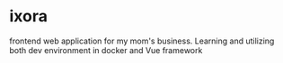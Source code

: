 # ixora
frontend web application for my mom's business. Learning and utilizing both dev environment in docker and Vue framework
